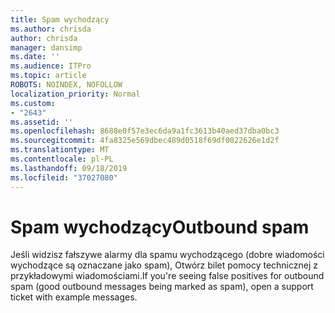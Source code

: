 ```yaml
---
title: Spam wychodzący
ms.author: chrisda
author: chrisda
manager: dansimp
ms.date: ''
ms.audience: ITPro
ms.topic: article
ROBOTS: NOINDEX, NOFOLLOW
localization_priority: Normal
ms.custom:
- "2643"
ms.assetid: ''
ms.openlocfilehash: 8688e0f57e3ec6da9a1fc3613b40aed37dba0bc3
ms.sourcegitcommit: 4fa8325e569dbec489d0518f69df0022626e1d2f
ms.translationtype: MT
ms.contentlocale: pl-PL
ms.lasthandoff: 09/18/2019
ms.locfileid: "37027080"
---
```

# <a name="outbound-spam"></a><span data-ttu-id="00c99-102">Spam wychodzący</span><span class="sxs-lookup"><span data-stu-id="00c99-102">Outbound spam</span></span>

<span data-ttu-id="00c99-103">Jeśli widzisz fałszywe alarmy dla spamu wychodzącego (dobre wiadomości wychodzące są oznaczane jako spam), Otwórz bilet pomocy technicznej z przykładowymi wiadomościami.</span><span class="sxs-lookup"><span data-stu-id="00c99-103">If you're seeing false positives for outbound spam (good outbound messages being marked as spam), open a support ticket with example messages.</span></span>

